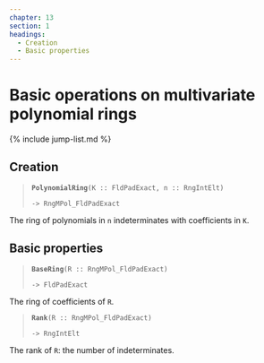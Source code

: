 ```yaml
---
chapter: 13
section: 1
headings:
  - Creation
  - Basic properties
---
```


# Basic operations on multivariate polynomial rings

{% include jump-list.md %}

## Creation

> **`PolynomialRing`**`(K :: FldPadExact, n :: RngIntElt)`
>
> `-> RngMPol_FldPadExact`

The ring of polynomials in `n` indeterminates with coefficients in `K`.

## Basic properties

> **`BaseRing`**`(R :: RngMPol_FldPadExact)`
>
> `-> FldPadExact`

The ring of coefficients of `R`.

> **`Rank`**`(R :: RngMPol_FldPadExact)`
>
> `-> RngIntElt`

The rank of `R`: the number of indeterminates.